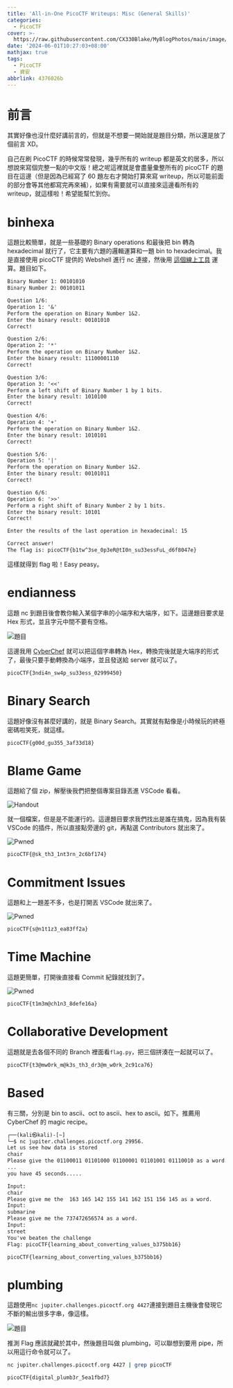 ```yaml
---
title: 'All-in-One PicoCTF Writeups: Misc (General Skills)'
categories:
  - PicoCTF
cover: >-
  https://raw.githubusercontent.com/CX330Blake/MyBlogPhotos/main/image/upload_4810c93f4ec30864588fcab3bf179d5f.png
date: '2024-06-01T10:27:03+08:00'
mathjax: true
tags:
  - PicoCTF
  - 資安
abbrlink: 4376026b
---
```


# 前言

其實好像也沒什麼好講前言的，但就是不想要一開始就是題目分類，所以還是放了個前言 XD。

自己在刷 PicoCTF 的時候常常發現，幾乎所有的 writeup 都是英文的居多，所以想說來寫個完整一點的中文版！總之呢這裡就是會盡量彙整所有的 picoCTF 的題目在這邊（但是因為已經寫了 60 題左右才開始打算來寫 writeup，所以可能前面的部分會等其他都寫完再來補），如果有需要就可以直接來這邊看所有的 writeup，就這樣啦！希望能幫忙到你。

# binhexa

這題比較簡單，就是一些基礎的 Binary operations 和最後把 bin 轉為 hexadecimal 就行了，它主要有六題的邏輯運算和一題 bin to hexadecimal。我是直接使用 picoCTF 提供的 Webshell 進行 nc 連接，然後用 [這個線上工具](https://www.rapidtables.com/calc/math/binary-calculator.html) 運算。題目如下。

```txt
Binary Number 1: 00101010
Binary Number 2: 00101011

Question 1/6:
Operation 1: '&'
Perform the operation on Binary Number 1&2.
Enter the binary result: 00101010
Correct!

Question 2/6:
Operation 2: '*'
Perform the operation on Binary Number 1&2.
Enter the binary result: 11100001110
Correct!

Question 3/6:
Operation 3: '<<'
Perform a left shift of Binary Number 1 by 1 bits.
Enter the binary result: 1010100
Correct!

Question 4/6:
Operation 4: '+'
Perform the operation on Binary Number 1&2.
Enter the binary result: 1010101
Correct!

Question 5/6:
Operation 5: '|'
Perform the operation on Binary Number 1&2.
Enter the binary result: 00101011
Correct!

Question 6/6:
Operation 6: '>>'
Perform a right shift of Binary Number 2 by 1 bits.
Enter the binary result: 10101
Correct!

Enter the results of the last operation in hexadecimal: 15

Correct answer!
The flag is: picoCTF{b1tw^3se_0p3eR@tI0n_su33essFuL_d6f8047e}
```

這樣就得到 flag 啦！Easy peasy。

# endianness

這題 nc 到題目後會教你輸入某個字串的小端序和大端序，如下。這邊題目要求是 Hex 形式，並且字元中間不要有空格。

![題目](https://raw.githubusercontent.com/CX330Blake/MyBlogPhotos/main/image/image-20240819171802197.png)

這邊我用 [CyberChef](https://gchq.github.io/CyberChef/) 就可以把這個字串轉為 Hex，轉換完後就是大端序的形式了，最後只要手動轉換為小端序，並且發送給 server 就可以了。

```txt
picoCTF{3ndi4n_sw4p_su33ess_02999450}
```

# Binary Search

這題好像沒有甚麼好講的，就是 Binary Search。其實就有點像是小時候玩的終極密碼啦笑死，就這樣。

```txt
picoCTF{g00d_gu355_3af33d18}
```

# Blame Game

這題給了個 zip，解壓後我們把整個專案目錄丟進 VSCode 看看。

![Handout](https://raw.githubusercontent.com/CX330Blake/MyBlogPhotos/main/image/image-20240906034638052.png)

就一個檔案，但是是不能運行的。這邊題目要求我們找出是誰在搞鬼，因為我有裝 VSCode 的插件，所以直接點旁邊的 git，再點選 Contributors 就出來了。

![Pwned](https://raw.githubusercontent.com/CX330Blake/MyBlogPhotos/main/image/image-20240906034831808.png)

```txt
picoCTF{@sk_th3_1nt3rn_2c6bf174}
```

# Commitment Issues

這題和上一題差不多，也是打開丟 VSCode 就出來了。

![Pwned](https://raw.githubusercontent.com/CX330Blake/MyBlogPhotos/main/image/image-20240906035110911.png)

```txt
picoCTF{s@n1t1z3_ea83ff2a}
```

# Time Machine

這題更簡單，打開後直接看 Commit 紀錄就找到了。

![Pwned](https://raw.githubusercontent.com/CX330Blake/MyBlogPhotos/main/image/image-20240906132115701.png)

```txt
picoCTF{t1m3m@ch1n3_8defe16a}
```

# Collaborative Development

這題就是去各個不同的 Branch 裡面看`flag.py`，把三個拼湊在一起就可以了。

```txt
picoCTF{t3@mw0rk_m@k3s_th3_dr3@m_w0rk_2c91ca76}
```

# Based

有三關，分別是 bin to ascii、oct to ascii、hex to ascii。如下。推薦用 CyberChef 的 magic recipe。

```txt
┌──(kali㉿kali)-[~]
└─$ nc jupiter.challenges.picoctf.org 29956.
Let us see how data is stored
chair
Please give the 01100011 01101000 01100001 01101001 01110010 as a word.
...
you have 45 seconds.....

Input:
chair
Please give me the  163 165 142 155 141 162 151 156 145 as a word.
Input:
submarine
Please give me the 737472656574 as a word.
Input:
street
You've beaten the challenge
Flag: picoCTF{learning_about_converting_values_b375bb16}
```

```txt
picoCTF{learning_about_converting_values_b375bb16}
```

# plumbing

這題使用`nc jupiter.challenges.picoctf.org 4427`連接到題目主機後會發現它不斷的輸出很多字串，像這樣。

![題目](https://raw.githubusercontent.com/CX330Blake/MyBlogPhotos/main/image/image-20240906143752460.png)

推測 Flag 應該就藏於其中，然後題目叫做 plumbing，可以聯想到要用 pipe，所以用這行命令就可以了。

```bash
nc jupiter.challenges.picoctf.org 4427 | grep picoCTF
```

```txt
picoCTF{digital_plumb3r_5ea1fbd7}
```
